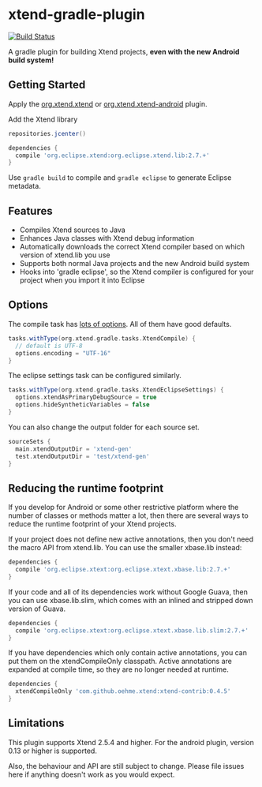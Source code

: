 xtend-gradle-plugin
===================

[![Build Status](https://travis-ci.org/oehme/xtend-gradle-plugin.svg?branch=master)](https://travis-ci.org/oehme/xtend-gradle-plugin)

A gradle plugin for building Xtend projects, **even with the new Android build system!**

Getting Started
------
Apply the [org.xtend.xtend](http://plugins.gradle.org/plugin/org.xtend.xtend) or  [org.xtend.xtend-android](http://plugins.gradle.org/plugin/org.xtend.xtend-android) plugin. 
    
Add the Xtend library

```groovy
repositories.jcenter()

dependencies {
  compile 'org.eclipse.xtend:org.eclipse.xtend.lib:2.7.+'
}
```

Use ```gradle build``` to compile and ```gradle eclipse``` to generate Eclipse metadata.

Features
--------

- Compiles Xtend sources to Java
- Enhances Java classes with Xtend debug information
- Automatically downloads the correct Xtend compiler based on which version of xtend.lib you use
- Supports both normal Java projects and the new Android build system
- Hooks into 'gradle eclipse', so the Xtend compiler is configured for your project when you import it into Eclipse


Options
--------

The compile task has [lots of options](https://github.com/oehme/xtend-gradle-plugin/blob/master/xtend-gradle-plugin/src/main/java/org/xtend/gradle/tasks/XtendOptions.xtend). All of them have good defaults.

```groovy
tasks.withType(org.xtend.gradle.tasks.XtendCompile) {
  // default is UTF-8
  options.encoding = "UTF-16"
}
```

The eclipse settings task can be configured similarly.

```groovy
tasks.withType(org.xtend.gradle.tasks.XtendEclipseSettings) {
  options.xtendAsPrimaryDebugSource = true
  options.hideSyntheticVariables = false
}
```

You can also change the output folder for each source set.

```groovy
sourceSets {
  main.xtendOutputDir = 'xtend-gen'
  test.xtendOutputDir = 'test/xtend-gen'
}
```

Reducing the runtime footprint
------------------------------

If you develop for Android or some other restrictive platform where the number of classes or methods matter a lot, then there are several ways to reduce the runtime footprint of your Xtend projects.

If your project does not define new active annotations, then you don't need the macro API from xtend.lib. You can use the smaller xbase.lib instead:

```groovy
dependencies {
  compile 'org.eclipse.xtext:org.eclipse.xtext.xbase.lib:2.7.+'
}
```

If your code and all of its dependencies work without Google Guava, then you can use xbase.lib.slim, which comes with an inlined and stripped down version of Guava.

```groovy
dependencies {
  compile 'org.eclipse.xtext:org.eclipse.xtext.xbase.lib.slim:2.7.+'
}
```

If you have dependencies which only contain active annotations, you can put them on the xtendCompileOnly classpath. Active annotations are expanded at compile time, so they are no longer needed at runtime.

```groovy
dependencies {
  xtendCompileOnly 'com.github.oehme.xtend:xtend-contrib:0.4.5'
}
```

Limitations
-----------

This plugin supports Xtend 2.5.4 and higher. For the android plugin, version 0.13 or higher is supported.

Also, the behaviour and API are still subject to change. Please file issues here if anything doesn't work as you would expect.
